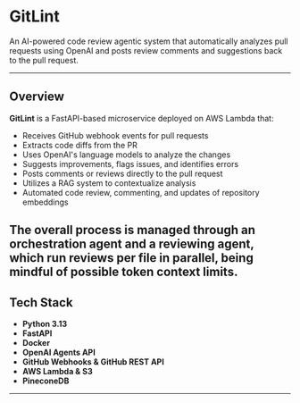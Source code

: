 # GitLint

An AI-powered code review agentic system that automatically analyzes pull requests using OpenAI and posts review comments and suggestions back to the pull request.

---

## Overview

**GitLint** is a FastAPI-based microservice deployed on AWS Lambda that:
- Receives GitHub webhook events for pull requests
- Extracts code diffs from the PR
- Uses OpenAI's language models to analyze the changes
- Suggests improvements, flags issues, and identifies errors
- Posts comments or reviews directly to the pull request
- Utilizes a RAG system to contextualize analysis
- Automated code review, commenting, and updates of repository embeddings

The overall process is managed through an orchestration agent and a reviewing agent, which run reviews per file in parallel,
being mindful of possible token context limits.
---

## Tech Stack

- **Python 3.13**
- **FastAPI**
- **Docker**
- **OpenAI Agents API**
- **GitHub Webhooks & GitHub REST API**
- **AWS Lambda & S3**
- **PineconeDB**

---

